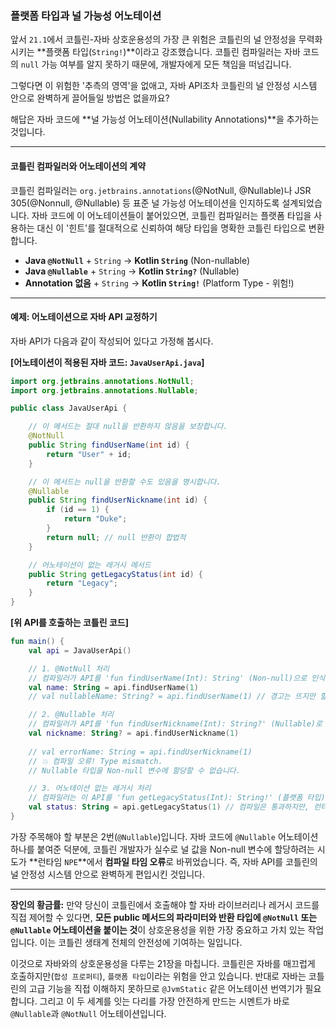 ### 플랫폼 타입과 널 가능성 어노테이션

앞서 `21.1`에서 코틀린-자바 상호운용성의 가장 큰 위험은 코틀린의 널 안정성을 무력화시키는 \*\*플랫폼 타입(`String!`)\*\*이라고 강조했습니다. 코틀린 컴파일러는 자바 코드의 `null` 가능 여부를 알지 못하기 때문에, 개발자에게 모든 책임을 떠넘깁니다.

그렇다면 이 위험한 '추측의 영역'을 없애고, 자바 API조차 코틀린의 널 안정성 시스템 안으로 완벽하게 끌어들일 방법은 없을까요?

해답은 자바 코드에 \*\*널 가능성 어노테이션(Nullability Annotations)\*\*을 추가하는 것입니다.

-----

#### 코틀린 컴파일러와 어노테이션의 계약

코틀린 컴파일러는 `org.jetbrains.annotations`(@NotNull, @Nullable)나 JSR 305(@Nonnull, @Nullable) 등 표준 널 가능성 어노테이션을 인지하도록 설계되었습니다. 자바 코드에 이 어노테이션들이 붙어있으면, 코틀린 컴파일러는 플랫폼 타입을 사용하는 대신 이 '힌트'를 절대적으로 신뢰하여 해당 타입을 명확한 코틀린 타입으로 변환합니다.

  * **Java `@NotNull`** + `String` → **Kotlin `String`** (Non-nullable)
  * **Java `@Nullable`** + `String` → **Kotlin `String?`** (Nullable)
  * **Annotation 없음** + `String` → **Kotlin `String!`** (Platform Type - 위험\!)

-----

#### 예제: 어노테이션으로 자바 API 교정하기

자바 API가 다음과 같이 작성되어 있다고 가정해 봅시다.

**[어노테이션이 적용된 자바 코드: `JavaUserApi.java`]**

```java
import org.jetbrains.annotations.NotNull;
import org.jetbrains.annotations.Nullable;

public class JavaUserApi {

    // 이 메서드는 절대 null을 반환하지 않음을 보장합니다.
    @NotNull
    public String findUserName(int id) {
        return "User" + id;
    }

    // 이 메서드는 null을 반환할 수도 있음을 명시합니다.
    @Nullable
    public String findUserNickname(int id) {
        if (id == 1) {
            return "Duke";
        }
        return null; // null 반환이 합법적
    }

    // 어노테이션이 없는 레거시 메서드
    public String getLegacyStatus(int id) {
        return "Legacy";
    }
}
```

**[위 API를 호출하는 코틀린 코드]**

```kotlin
fun main() {
    val api = JavaUserApi()

    // 1. @NotNull 처리
    // 컴파일러가 API를 'fun findUserName(Int): String' (Non-null)으로 인식합니다.
    val name: String = api.findUserName(1)
    // val nullableName: String? = api.findUserName(1) // 경고는 뜨지만 할당은 가능

    // 2. @Nullable 처리
    // 컴파일러가 API를 'fun findUserNickname(Int): String?' (Nullable)로 인식합니다.
    val nickname: String? = api.findUserNickname(1)
    
    // val errorName: String = api.findUserNickname(1) 
    // 💥 컴파일 오류! Type mismatch.
    // Nullable 타입을 Non-null 변수에 할당할 수 없습니다.

    // 3. 어노테이션 없는 레거시 처리
    // 컴파일러는 이 API를 'fun getLegacyStatus(Int): String!' (플랫폼 타입)으로 인식합니다.
    val status: String = api.getLegacyStatus(1) // 컴파일은 통과하지만, 런타임 NPE 위험!
}
```

가장 주목해야 할 부분은 2번(`@Nullable`)입니다. 자바 코드에 `@Nullable` 어노테이션 하나를 붙여준 덕분에, 코틀린 개발자가 실수로 널 값을 Non-null 변수에 할당하려는 시도가 \*\*런타임 `NPE`\*\*에서 **컴파일 타임 오류**로 바뀌었습니다. 즉, 자바 API를 코틀린의 널 안정성 시스템 안으로 완벽하게 편입시킨 것입니다.

-----

**장인의 황금률:**
만약 당신이 코틀린에서 호출해야 할 자바 라이브러리나 레거시 코드를 직접 제어할 수 있다면, **모든 public 메서드의 파라미터와 반환 타입에 `@NotNull` 또는 `@Nullable` 어노테이션을 붙이는 것**이 상호운용성을 위한 가장 중요하고 가치 있는 작업입니다. 이는 코틀린 생태계 전체의 안전성에 기여하는 일입니다.

이것으로 자바와의 상호운용성을 다루는 21장을 마칩니다. 코틀린은 자바를 매끄럽게 호출하지만(`합성 프로퍼티`), `플랫폼 타입`이라는 위험을 안고 있습니다. 반대로 자바는 코틀린의 고급 기능을 직접 이해하지 못하므로 `@JvmStatic` 같은 어노테이션 번역기가 필요합니다. 그리고 이 두 세계를 잇는 다리를 가장 안전하게 만드는 시멘트가 바로 `@Nullable`과 `@NotNull` 어노테이션입니다.